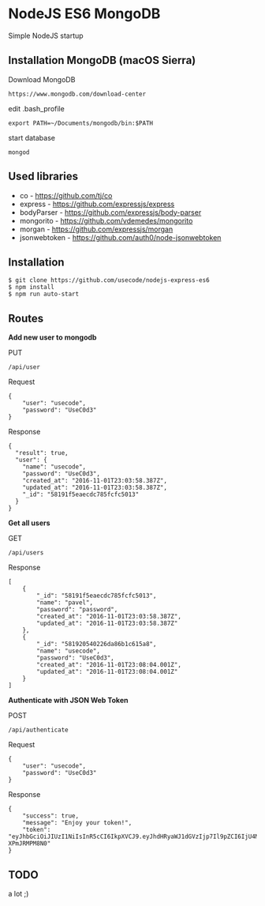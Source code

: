 NodeJS ES6 MongoDB
==============

Simple NodeJS startup

Installation MongoDB (macOS Sierra)
--------------
Download MongoDB

    https://www.mongodb.com/download-center
    
edit .bash_profile

    export PATH=~/Documents/mongodb/bin:$PATH

start database

    mongod

Used libraries
--------------

* co - https://github.com/tj/co
* express - https://github.com/expressjs/express
* bodyParser - https://github.com/expressjs/body-parser
* mongorito - https://github.com/vdemedes/mongorito
* morgan - https://github.com/expressjs/morgan
* jsonwebtoken - https://github.com/auth0/node-jsonwebtoken

Installation
--------------

    $ git clone https://github.com/usecode/nodejs-express-es6
    $ npm install
    $ npm run auto-start

Routes
--------------

**Add new user to mongodb**

PUT

    /api/user

Request

    {
        "user": "usecode",
        "password": "UseC0d3"
    }

Response

    {
      "result": true,
      "user": {
        "name": "usecode",
        "password": "UseC0d3",
        "created_at": "2016-11-01T23:03:58.387Z",
        "updated_at": "2016-11-01T23:03:58.387Z",
        "_id": "58191f5eaecdc785fcfc5013"
      }
    } 

**Get all users**

GET

    /api/users

Response
    
    [
        {
            "_id": "58191f5eaecdc785fcfc5013",
            "name": "pavel",
            "password": "password",
            "created_at": "2016-11-01T23:03:58.387Z",
            "updated_at": "2016-11-01T23:03:58.387Z"
        },
        {
            "_id": "581920540226da86b1c615a8",
            "name": "usecode",
            "password": "UseC0d3",
            "created_at": "2016-11-01T23:08:04.001Z",
            "updated_at": "2016-11-01T23:08:04.001Z"
        }
    ]

**Authenticate with JSON Web Token**

POST

    /api/authenticate

Request

    {
        "user": "usecode",
        "password": "UseC0d3"
    }

Response

    {
        "success": true,
        "message": "Enjoy your token!",
        "token": "eyJhbGciOiJIUzI1NiIsInR5cCI6IkpXVCJ9.eyJhdHRyaWJ1dGVzIjp7Il9pZCI6IjU4MTkyMDU0MDIyNmRhODZiMWM2MTVhOCIsIm5hbWUiOiJ1c2Vjb2RlIiwicGFzc3dvcmQiOiJVc2VDMGQzIiwiY3JlYXRlZF9hdCI6IjIwMTYtMTEtMDFUMjM6MDg6MDQuMDAxWiIsInVwZGF0ZWRfYXQiOiIyMDE2LTExLTAxVDIzOjA4OjA0LjAwMVoifSwiY2hhbmdlZCI6e30sInByZXZpb3VzIjp7fSwib3B0aW9ucyI6eyJwb3B1bGF0ZSI6e319LCJpYXQiOjE0NzgwNDE4NDcsImV4cCI6MTQ3ODA0MzI4N30.BMrubysMzV3eer8LqGs3fyIyxWC2BTP-XPmJRMPM8N0"
    }

TODO
--------------
a lot ;)

